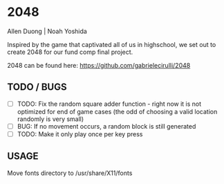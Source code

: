 # 2048 #

Allen Duong | Noah Yoshida

Inspired by the game that captivated all of us in highschool, we set out to
create 2048 for our fund comp final project.

2048 can be found here: https://github.com/gabrielecirulli/2048

TODO / BUGS
---

- [ ] TODO: Fix the random square adder function - right now it is not optimized
for end of game cases (the odd of choosing a valid location randomly is very small)
- [ ] BUG: If no movement occurs, a random block is still generated
- [ ] TODO: Make it only play once per key press

USAGE
---

Move fonts directory to /usr/share/X11/fonts

